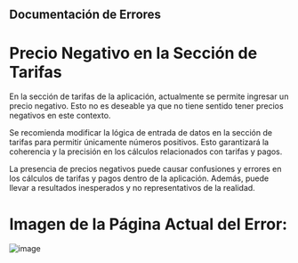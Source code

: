 ## Documentación de Errores

# Precio Negativo en la Sección de Tarifas

En la sección de tarifas de la aplicación, actualmente se permite ingresar un precio negativo. Esto no es deseable ya que no tiene sentido tener precios negativos en este contexto.

Se recomienda modificar la lógica de entrada de datos en la sección de tarifas para permitir únicamente números positivos. Esto garantizará la coherencia y la precisión en los cálculos relacionados con tarifas y pagos.

La presencia de precios negativos puede causar confusiones y errores en los cálculos de tarifas y pagos dentro de la aplicación. Además, puede llevar a resultados inesperados y no representativos de la realidad.

# Imagen de la Página Actual del Error:
![image](https://github.com/SantiagoCabana/B01_Hotel.github.io/assets/125482171/437237fc-f39d-4651-805d-841a59616003)

